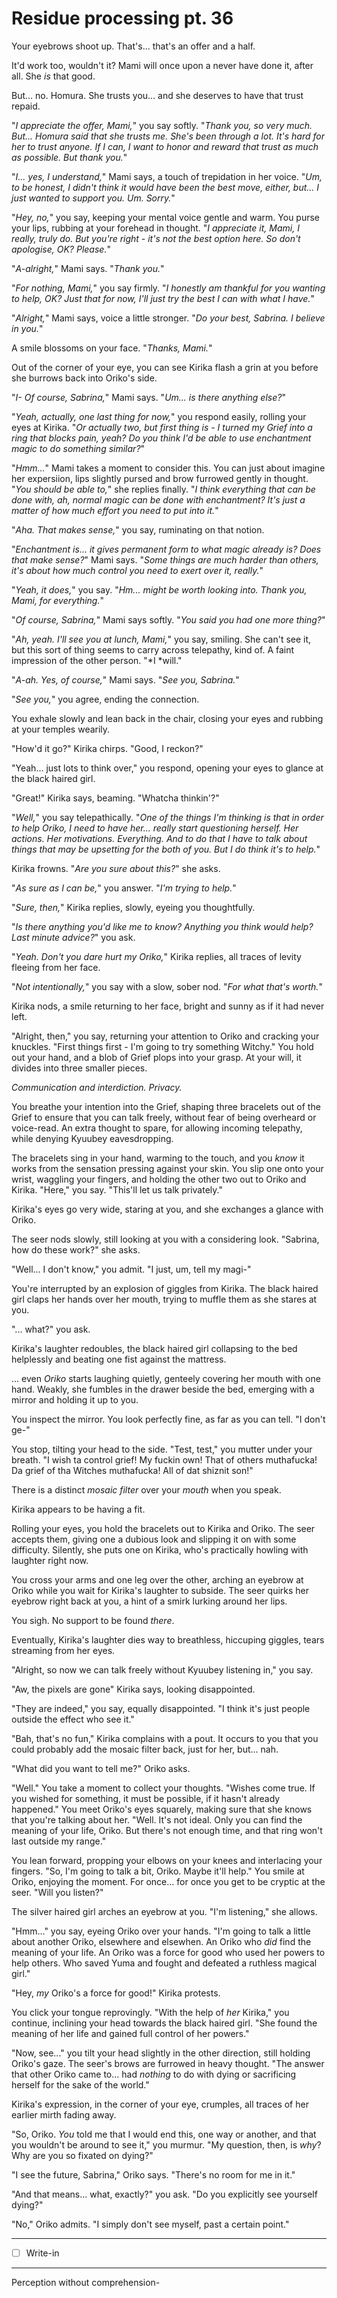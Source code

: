 # Residue processing pt. 36

Your eyebrows shoot up. That's... that's an offer and a half.

It'd work too, wouldn't it? Mami will once upon a never have done it, after all. She *is* that good.

But... no. Homura. She trusts you... and she deserves to have that trust repaid.

"*I appreciate the offer, Mami,*" you say softly. "*Thank you, so very much. But... Homura said that she trusts me. She's been through a lot. It's hard for her to trust anyone. If I can, I want to honor and reward that trust as much as possible. But thank you.*"

"*I... yes, I understand,*" Mami says, a touch of trepidation in her voice. "*Um, to be honest, I didn't think it would have been the best move, either, but... I just wanted to support you. Um. Sorry.*"

"*Hey, no,*" you say, keeping your mental voice gentle and warm. You purse your lips, rubbing at your forehead in thought. "*I appreciate it, Mami, I really, truly do. But you're right - it's not the best option here. So don't apologise, OK? Please.*"

"*A-alright,*" Mami says. "*Thank you.*"

"*For nothing, Mami,*" you say firmly. "*I honestly am thankful for you *wanting* to help, OK? Just that for now, I'll just try the best I can with what I have.*"

"*Alright,*" Mami says, voice a little stronger. "*Do your best, Sabrina. I believe in you.*"

A smile blossoms on your face. "*Thanks, Mami.*"

Out of the corner of your eye, you can see Kirika flash a grin at you before she burrows back into Oriko's side.

"*I- Of course, Sabrina,*" Mami says. "*Um... is there anything else?*"

"*Yeah, actually, one last thing for now,*" you respond easily, rolling your eyes at Kirika. "*Or actually two, but first thing is - I turned my Grief into a ring that blocks pain, yeah? Do you think I'd be able to use enchantment magic to do something similar?*"

"*Hmm...*" Mami takes a moment to consider this. You can just about imagine her expersiion, lips slightly pursed and brow furrowed gently in thought. "*You should be able to,*" she replies finally. "*I *think* everything that can be done with, ah, normal magic can be done with enchantment? It's just a matter of how much effort you need to put into it.*"

"*Aha. That makes sense,*" you say, ruminating on that notion.

"*Enchantment is... it gives permanent form to what magic already *is*? Does that make sense?*" Mami says. "*Some things are *much* harder than others, it's about how much *control* you need to exert over it, really.*"

"*Yeah, it does,*" you say. "*Hm... might be worth looking into. Thank you, Mami, for everything.*"

"*Of course, Sabrina,*" Mami says softly. "*You said you had one more thing?*"

"*Ah, yeah. I'll see you at lunch, Mami,*" you say, smiling. She can't see it, but this sort of thing seems to carry across telepathy, kind of. A faint impression of the other person. "\*I \*will."

"*A-ah. Yes, of course,*" Mami says. "*See you, Sabrina.*"

"*See you,*" you agree, ending the connection.

You exhale slowly and lean back in the chair, closing your eyes and rubbing at your temples wearily.

"How'd it go?" Kirika chirps. "Good, I reckon?"

"Yeah... just lots to think over," you respond, opening your eyes to glance at the black haired girl.

"Great!" Kirika says, beaming. "Whatcha thinkin'?"

"*Well,*" you say telepathically. "*One of the things I'm thinking is that in order to help Oriko, I need to have her... *really* start questioning herself. Her actions. Her motivations. Everything. And to do that I have to talk about things that may be upsetting for the both of you. But I *do* think it's to help.*"

Kirika frowns. "*Are you sure about this?*" she asks.

"*As sure as I can be,*" you answer. "*I'm trying to help.*"

"*Sure, then,*" Kirika replies, slowly, eyeing you thoughtfully.

"*Is there anything you'd like me to know? Anything you think would help? Last minute advice?*" you ask.

"*Yeah. Don't you *dare* hurt my Oriko,*" Kirika replies, all traces of levity fleeing from her face.

"*Not intentionally,*" you say with a slow, sober nod. "*For what that's worth.*"

Kirika nods, a smile returning to her face, bright and sunny as if it had never left.

"Alright, then," you say, returning your attention to Oriko and cracking your knuckles. "First things first - I'm going to try something Witchy." You hold out your hand, and a blob of Grief plops into your grasp. At your will, it divides into three smaller pieces.

*Communication and interdiction. Privacy.*

You breathe your intention into the Grief, shaping three bracelets out of the Grief to ensure that you can talk freely, without fear of being overheard or voice-read. An extra thought to spare, for allowing incoming telepathy, while denying Kyuubey eavesdropping.

The bracelets sing in your hand, warming to the touch, and you *know* it works from the sensation pressing against your skin. You slip one onto your wrist, waggling your fingers, and holding the other two out to Oriko and Kirika. "Here," you say. "This'll let us talk privately."

Kirika's eyes go very wide, staring at you, and she exchanges a glance with Oriko.

The seer nods slowly, still looking at you with a considering look. "Sabrina, how do these work?" she asks.

"Well... I don't know," you admit. "I just, um, tell my magi-"

You're interrupted by an explosion of giggles from Kirika. The black haired girl claps her hands over her mouth, trying to muffle them as she stares at you.

"... what?" you ask.

Kirika's laughter redoubles, the black haired girl collapsing to the bed helplessly and beating one fist against the mattress.

... even *Oriko* starts laughing quietly, genteely covering her mouth with one hand. Weakly, she fumbles in the drawer beside the bed, emerging with a mirror and holding it up to you.

You inspect the mirror. You look perfectly fine, as far as you can tell. "I don't ge-"

You stop, tilting your head to the side. "Test, test," you mutter under your breath. "I wish ta control grief! My fuckin own! That of others muthafucka! Da grief of tha Witches muthafucka! All of dat shiznit son!"

There is a distinct *mosaic filter* over your *mouth* when you speak.

Kirika appears to be having a fit.

Rolling your eyes, you hold the bracelets out to Kirika and Oriko. The seer accepts them, giving one a dubious look and slipping it on with some difficulty. Silently, she puts one on Kirika, who's practically howling with laughter right now.

You cross your arms and one leg over the other, arching an eyebrow at Oriko while you wait for Kirika's laughter to subside. The seer quirks her eyebrow right back at you, a hint of a smirk lurking around her lips.

You sigh. No support to be found *there*.

Eventually, Kirika's laughter dies way to breathless, hiccuping giggles, tears streaming from her eyes.

"Alright, so now we can talk freely without Kyuubey listening in," you say.

"Aw, the pixels are gone" Kirika says, looking disappointed.

"They are indeed," you say, equally disappointed. "I think it's just people outside the effect who see it."

"Bah, that's no fun," Kirika complains with a pout. It occurs to you that you could probably add the mosaic filter back, just for her, but... nah.

"What did you want to tell me?" Oriko asks.

"Well." You take a moment to collect your thoughts. "Wishes come true. If you wished for something, it must be possible, if it hasn't already happened." You meet Oriko's eyes squarely, making sure that she knows that you're talking about her. "Well. It's not ideal. Only you can find the meaning of your life, Oriko. But there's not enough time, and that ring won't last outside my range."

You lean forward, propping your elbows on your knees and interlacing your fingers. "So, I'm going to talk a bit, Oriko. Maybe it'll help." You smile at Oriko, enjoying the moment. For once... for once you get to be cryptic at the seer. "Will you listen?"

The silver haired girl arches an eyebrow at you. "I'm listening," she allows.

"Hmm..." you say, eyeing Oriko over your hands. "I'm going to talk a little about another Oriko, elsewhere and elsewhen. An Oriko who *did* find the meaning of your life. An Oriko was a force for good who used her powers to help others. Who saved Yuma and fought and defeated a ruthless magical girl."

"Hey, *my* Oriko's a force for good!" Kirika protests.

You click your tongue reprovingly. "With the help of *her* Kirika," you continue, inclining your head towards the black haired girl. "She found the meaning of her life and gained full control of her powers."

"Now, see..." you tilt your head slightly in the other direction, still holding Oriko's gaze. The seer's brows are furrowed in heavy thought. "The answer that other Oriko came to... had *nothing* to do with dying or sacrificing herself for the sake of the world."

Kirika's expression, in the corner of your eye, crumples, all traces of her earlier mirth fading away.

"So, Oriko. *You* told me that I would end this, one way or another, and that you wouldn't be around to see it," you murmur. "My question, then, is *why*? Why are you so fixated on dying?"

"I see the future, Sabrina," Oriko says. "There's no room for me in it."

"And that means... what, exactly?" you ask. "Do you explicitly see yourself dying?"

"No," Oriko admits. "I simply don't see myself, past a certain point."

---

- [ ] Write-in

---

Perception without comprehension-
